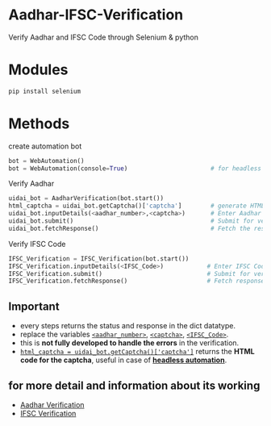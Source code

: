 # Aadhar-IFSC-Verification
Verify Aadhar and IFSC Code through Selenium & python
# Modules
```bash
pip install selenium
```
# Methods
create automation bot
```python
bot = WebAutomation()
bot = WebAutomation(console=True)                       # for headless automation withoutb opening the browser window
```
Verify Aadhar
```python
uidai_bot = AadharVerification(bot.start())
html_captcha = uidai_bot.getCaptcha()['captcha']        # generate HTML code for Captcha 
uidai_bot.inputDetails(<aadhar_number>,<captcha>)       # Enter Aadhar Number, Captcha Code respectively
uidai_bot.submit()                                      # Submit for verification
uidai_bot.fetchResponse()                               # Fetch the response
```
Verify IFSC Code
```python
IFSC_Verification = IFSC_Verification(bot.start())
IFSC_Verification.inputDetails(<IFSC_Code>)            # Enter IFSC Code for verification
IFSC_Verification.submit()                             # Submit for verification
IFSC_Verification.fetchResponse()                      # Fetch response
```
## Important
- every steps returns the status and response in the dict datatype.
- replace the variables [`<aadhar_number>`](#Methods), [`<captcha>`](#Methods), [`<IFSC_Code>`](#Methods).
- this is **not fully developed to handle the errors** in the verification.
- [`html_captcha = uidai_bot.getCaptcha()['captcha']`](#Methods) returns the **HTML code for the captcha**, useful in case of [**headless automation**](#methods).

## for more detail and information about its working
- [Aadhar Verification](https://myaadhaar.uidai.gov.in/check-aadhaar-validity)
- [IFSC Verification](https://ifsc.bankifsccode.com/)
